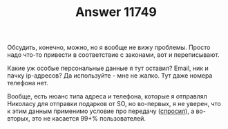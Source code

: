 ﻿---
title: "Answer 11749"
se.owner.user_id: 178988
se.owner.display_name: "Qwertiy"
se.owner.link: "https://ru.meta.stackoverflow.com/users/178988/qwertiy"
se.answer_id: 11749
se.question_id: 11748
se.post_type: answer
se.is_accepted: False
---
<p>Обсудить, конечно, можно, но я вообще не вижу проблемы. Просто надо что-то привести в соответствие с законами, вот и переписывают.</p>
<p>Какие уж особые персональные данные я тут оставил? Email, ник и пачку ip-адресов? Да используйте - мне не жалко. Тут даже номера телефона нет.</p>
<p>Вообще, есть нюанс типа адреса и телефона, которые я отправлял Николасу для отправки подарков от SO, но во-первых, я не уверен, что к этим данным применимо условие про передачу (<a href="//meta.stackexchange.com/a/370593/309650">спросил</a>), а во-вторых, это не касается 99+% пользователей.</p>
